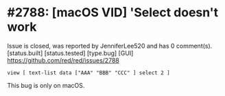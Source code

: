 
#2788: [macOS VID] 'Select doesn't work
================================================================================
Issue is closed, was reported by JenniferLee520 and has 0 comment(s).
[status.built] [status.tested] [type.bug] [GUI]
<https://github.com/red/red/issues/2788>

```Red
view [ text-list data ["AAA" "BBB" "CCC" ] select 2 ]
```
This bug is only on macOS.


